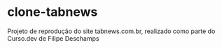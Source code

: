 # clone-tabnews

Projeto de reprodução do site tabnews.com.br, realizado como parte do Curso.dev de Filipe Deschamps
